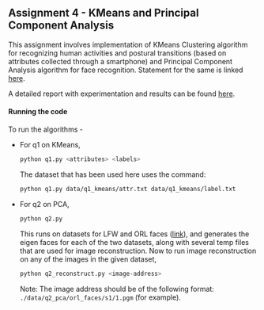 ## Assignment 4 - KMeans and Principal Component Analysis

This assignment involves implementation of KMeans Clustering algorithm for recognizing human activities and postural transitions
(based on attributes collected through a smartphone) and Principal Component Analysis algorithm for face recognition. Statement for the same is linked [here](./Statement.pdf).

A detailed report with experimentation and results can be found [here](./Report.pdf).

#### Running the code

To run the algorithms -

- For q1 on KMeans,

  ```bash
  python q1.py <attributes> <labels>
  ```
  The dataset that has been used here uses the command:

  ```bash
  python q1.py data/q1_kmeans/attr.txt data/q1_kmeans/label.txt
  ```

- For q2 on PCA, 

  ```bash
  python q2.py
  ```
  This runs on datasets for LFW and ORL faces ([link](./data/q2_pca/)), and generates the eigen faces for each of the two datasets, along with several temp files that are used for image reconstruction. Now to run image reconstruction on any of the images in the given dataset,

  ```bash
  python q2_reconstruct.py <image-address>
  ```
  Note: The image address should be of the following format: `./data/q2_pca/orl_faces/s1/1.pgm` (for example).
